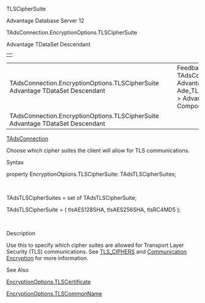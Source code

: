 TLSCipherSuite




Advantage Database Server 12  

TAdsConnection.EncryptionOptions.TLSCipherSuite

Advantage TDataSet Descendant

|  |
| --- |
|  |

|  |  |  |  |  |
| --- | --- | --- | --- | --- |
| TAdsConnection.EncryptionOptions.TLSCipherSuite  Advantage TDataSet Descendant |  |  | Feedback on: Advantage Database Server 12 - TAdsConnection.EncryptionOptions.TLSCipherSuite Advantage TDataSet Descendant Ade\_TLSCipherSuite Advantage Web Development > Advantage Delphi OData Client > Delphi OData Components > TODataSet / Dear Support Staff, |  |
| TAdsConnection.EncryptionOptions.TLSCipherSuite  Advantage TDataSet Descendant |  |  |  |  |

[TAdsConnection](ade_tadsconnection_7.htm)

Choose which cipher suites the client will allow for TLS communications.

Syntax

property EncryptionOtpions.TLSCipherSuite: TAdsTLSCipherSuites;

 

TAdsTLSCipherSuites = set of TAdsTLSCipherSuite;

TAdsTLSCipherSuite = ( tlsAES128SHA, tlsAES256SHA, tlsRC4MD5 );

 

Description

Use this to specify which cipher suites are allowed for Transport Layer Security (TLS) communications. See [TLS\_CIPHERS](master_tls_ciphers.htm) and [Communication Encryption](master_communications_encryption.htm) for more information.

See Also

[EncryptionOptions.TLSCertificate](ade_tlscertificate.htm)

[EncryptionOptions.TLSCommonName](ade_tlscommonname.htm)